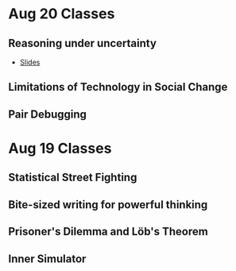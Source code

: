 ---
---

# Aug 20 Classes 

## Reasoning under uncertainty

* [Slides](/ruu.pdf)

## Limitations of Technology in Social Change

## Pair Debugging

# Aug 19 Classes

## Statistical Street Fighting

## Bite-sized writing for powerful thinking

## Prisoner's Dilemma and Löb's Theorem

## Inner Simulator
